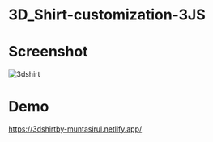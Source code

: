 # 3D_Shirt-customization-3JS

# Screenshot
![3dshirt](https://github.com/Muntasirul-2002/3D_Shirt-customization-3JS/assets/108189526/a9395e74-0d3e-40e7-950c-5799bdf7bfe6)

# Demo
https://3dshirtby-muntasirul.netlify.app/
